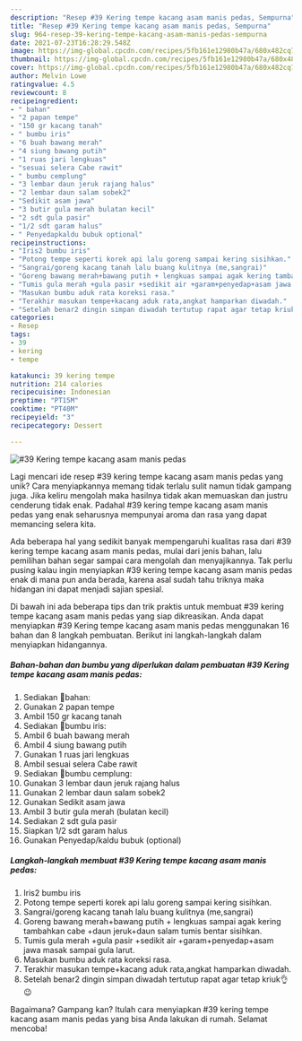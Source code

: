 ```yaml
---
description: "Resep #39 Kering tempe kacang asam manis pedas, Sempurna"
title: "Resep #39 Kering tempe kacang asam manis pedas, Sempurna"
slug: 964-resep-39-kering-tempe-kacang-asam-manis-pedas-sempurna
date: 2021-07-23T16:28:29.548Z
image: https://img-global.cpcdn.com/recipes/5fb161e12980b47a/680x482cq70/39-kering-tempe-kacang-asam-manis-pedas-foto-resep-utama.jpg
thumbnail: https://img-global.cpcdn.com/recipes/5fb161e12980b47a/680x482cq70/39-kering-tempe-kacang-asam-manis-pedas-foto-resep-utama.jpg
cover: https://img-global.cpcdn.com/recipes/5fb161e12980b47a/680x482cq70/39-kering-tempe-kacang-asam-manis-pedas-foto-resep-utama.jpg
author: Melvin Lowe
ratingvalue: 4.5
reviewcount: 8
recipeingredient:
- " bahan"
- "2 papan tempe"
- "150 gr kacang tanah"
- " bumbu iris"
- "6 buah bawang merah"
- "4 siung bawang putih"
- "1 ruas jari lengkuas"
- "sesuai selera Cabe rawit"
- " bumbu cemplung"
- "3 lembar daun jeruk rajang halus"
- "2 lembar daun salam sobek2"
- "Sedikit asam jawa"
- "3 butir gula merah bulatan kecil"
- "2 sdt gula pasir"
- "1/2 sdt garam halus"
- " Penyedapkaldu bubuk optional"
recipeinstructions:
- "Iris2 bumbu iris"
- "Potong tempe seperti korek api lalu goreng sampai kering sisihkan."
- "Sangrai/goreng kacang tanah lalu buang kulitnya (me,sangrai)"
- "Goreng bawang merah+bawang putih + lengkuas sampai agak kering tambahkan cabe +daun jeruk+daun salam tumis bentar sisihkan."
- "Tumis gula merah +gula pasir +sedikit air +garam+penyedap+asam jawa masak sampai gula larut."
- "Masukan bumbu aduk rata koreksi rasa."
- "Terakhir masukan tempe+kacang aduk rata,angkat hamparkan diwadah."
- "Setelah benar2 dingin simpan diwadah tertutup rapat agar tetap kriuk👌😉"
categories:
- Resep
tags:
- 39
- kering
- tempe

katakunci: 39 kering tempe 
nutrition: 214 calories
recipecuisine: Indonesian
preptime: "PT15M"
cooktime: "PT40M"
recipeyield: "3"
recipecategory: Dessert

---
```



![#39 Kering tempe kacang asam manis pedas](https://img-global.cpcdn.com/recipes/5fb161e12980b47a/680x482cq70/39-kering-tempe-kacang-asam-manis-pedas-foto-resep-utama.jpg)

Lagi mencari ide resep #39 kering tempe kacang asam manis pedas yang unik? Cara menyiapkannya memang tidak terlalu sulit namun tidak gampang juga. Jika keliru mengolah maka hasilnya tidak akan memuaskan dan justru cenderung tidak enak. Padahal #39 kering tempe kacang asam manis pedas yang enak seharusnya mempunyai aroma dan rasa yang dapat memancing selera kita.



Ada beberapa hal yang sedikit banyak mempengaruhi kualitas rasa dari #39 kering tempe kacang asam manis pedas, mulai dari jenis bahan, lalu pemilihan bahan segar sampai cara mengolah dan menyajikannya. Tak perlu pusing kalau ingin menyiapkan #39 kering tempe kacang asam manis pedas enak di mana pun anda berada, karena asal sudah tahu triknya maka hidangan ini dapat menjadi sajian spesial.


Di bawah ini ada beberapa tips dan trik praktis untuk membuat #39 kering tempe kacang asam manis pedas yang siap dikreasikan. Anda dapat menyiapkan #39 Kering tempe kacang asam manis pedas menggunakan 16 bahan dan 8 langkah pembuatan. Berikut ini langkah-langkah dalam menyiapkan hidangannya.

<!--inarticleads1-->

##### Bahan-bahan dan bumbu yang diperlukan dalam pembuatan #39 Kering tempe kacang asam manis pedas:

1. Sediakan  🍒bahan:
1. Gunakan 2 papan tempe
1. Ambil 150 gr kacang tanah
1. Sediakan  🍒bumbu iris:
1. Ambil 6 buah bawang merah
1. Ambil 4 siung bawang putih
1. Gunakan 1 ruas jari lengkuas
1. Ambil sesuai selera Cabe rawit
1. Sediakan  🍒bumbu cemplung:
1. Gunakan 3 lembar daun jeruk rajang halus
1. Gunakan 2 lembar daun salam sobek2
1. Gunakan Sedikit asam jawa
1. Ambil 3 butir gula merah (bulatan kecil)
1. Sediakan 2 sdt gula pasir
1. Siapkan 1/2 sdt garam halus
1. Gunakan  Penyedap/kaldu bubuk (optional)




<!--inarticleads2-->

##### Langkah-langkah membuat #39 Kering tempe kacang asam manis pedas:

1. Iris2 bumbu iris
1. Potong tempe seperti korek api lalu goreng sampai kering sisihkan.
1. Sangrai/goreng kacang tanah lalu buang kulitnya (me,sangrai)
1. Goreng bawang merah+bawang putih + lengkuas sampai agak kering tambahkan cabe +daun jeruk+daun salam tumis bentar sisihkan.
1. Tumis gula merah +gula pasir +sedikit air +garam+penyedap+asam jawa masak sampai gula larut.
1. Masukan bumbu aduk rata koreksi rasa.
1. Terakhir masukan tempe+kacang aduk rata,angkat hamparkan diwadah.
1. Setelah benar2 dingin simpan diwadah tertutup rapat agar tetap kriuk👌😉




Bagaimana? Gampang kan? Itulah cara menyiapkan #39 kering tempe kacang asam manis pedas yang bisa Anda lakukan di rumah. Selamat mencoba!
